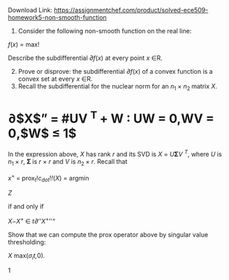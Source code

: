 Download Link: https://assignmentchef.com/product/solved-ece509-homework5-non-smooth-function
<br>
<ol>

 <li>Consider the following non-smooth function on the real line:</li>

</ol>

<em>f</em>(<em>x</em>) = max!

Describe the subdifferential <em>∂f</em>(<em>x</em>) at every point <em>x </em>∈R.

<ol start="2">

 <li>Prove or disprove: the subdifferential <em>∂f</em>(<em>x</em>) of a convex function is a convex set at every <em>x </em>∈R.</li>

 <li>Recall the subdifferential for the nuclear norm for an <em>n</em><sub>1 </sub>× <em>n</em><sub>2 </sub>matrix <em>X</em>.</li>

</ol>

<h1>∂$X$” = #UV <sup>T </sup>+ W : UW = <strong>0</strong>,WV = <strong>0</strong>,$W$ ≤ 1$</h1>

In the expression above, <em>X </em>has rank <em>r </em>and its SVD is <em>X </em>= <em>U</em><strong>Σ</strong><em>V <sup>T</sup></em>, where <em>U </em>is <em>n</em><sub>1 </sub>× <em>r</em>, <strong>Σ </strong>is <em>r </em>× <em>r </em>and <em>V </em>is <em>n</em><sub>2 </sub>× <em>r</em>. Recall that

<em>x</em><sup>+ </sup>= prox<em><sub>t</sub></em>!<em>c</em><em><sub>dot</sub></em>!<em>!</em>(<em>X</em>) = argmin

<em>Z</em>

if and only if

<em>X</em>−<em>X</em><sup>+ </sup>∈ <em>t∂</em>’’<em>X</em><sup>+</sup>’’<em>“</em>

Show that we can compute the prox operator above by singular value thresholding:

<em>X</em> max(<em>σ<sub>i</sub>t,</em>0)<em>.</em>

1